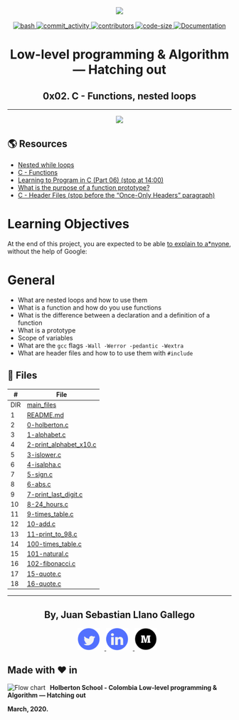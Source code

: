 <p align="center">
     <p align="center">
          <img src="https://www.holbertonschool.com/holberton-logo.png" width="360"/>
     </p>
     <p align="center">
          <a href="https://github.com/ellerbrock/open-source-badges/">
               <img alt="bash" src="https://badges.frapsoft.com/bash/v1/bash.png?v=103" target="_blank" />
          </a>
          <a href="https://github.com/llanojs/holbertonschool-low_level_programming/commits/master">
               <img alt="commit_activity" src="https://img.shields.io/github/commit-activity/y/llanojs/holbertonschool-low_level_programming" target="_blank" />
          </a>
          <a href="https://github.com/llanojs/holbertonschool-low_level_programming/graphs/contributors">
               <img alt="contributors" src="https://img.shields.io/github/contributors/llanojs/holbertonschool-low_level_programming" target="_blank" />
          </a>
          <a href="https://github.com/llanojs/holbertonschool-low_level_programming" target="_blank">
               <img alt="code-size" src="https://img.shields.io/github/languages/code-size/llanojs/holbertonschool-low_level_programming" />
          </a>
          <a href="https://github.com/llanojs/holbertonschool-low_level_programming" target="_blank">
               <img alt="Documentation" src="https://img.shields.io/badge/documentation-yes-brightgreen.svg" />
          </a>
     </p>
</p>

<h1 align="center">Low-level programming & Algorithm ― Hatching out</h1>

<h2 align="center">0x02. C - Functions, nested loops</h2>

---
<p align="center">
    <img src="https://s3.amazonaws.com/intranet-projects-files/holbertonschool-low_level_programming/212/cisfun.jpg" width="500"/>
</p>

## :earth_americas: Resources  

*    [Nested while loops](https://www.youtube.com/watch?v=Z3iGeQ1gIss)
*    [C - Functions](https://www.tutorialspoint.com/cprogramming/c_functions.htm)
*    [Learning to Program in C (Part 06) (stop at 14:00)](https://www.youtube.com/watch?v=qMlnFwYdqIw)
*    [What is the purpose of a function prototype?](https://www.geeksforgeeks.org/what-is-the-purpose-of-a-function-prototype/)
*    [C - Header Files (stop before the “Once-Only Headers” paragraph)](https://www.tutorialspoint.com/cprogramming/c_header_files.htm)

# Learning Objectives

At the end of this project, you are expected to be able [to explain to a*nyone](https://fs.blog/2012/04/feynman-technique/), without the help of Google:
# General

*    What are nested loops and how to use them
*    What is a function and how do you use functions
*    What is the difference between a declaration and a definition of a function
*    What is a prototype
*    Scope of variables
*    What are the `gcc` flags `-Wall -Werror -pedantic -Wextra`
*    What are header files and how to to use them with `#include`

## :memo: Files 
#|File
---|---
DIR|[main_files](./main_files) 
1|[README.md](./README.md) 
2|[0-holberton.c](./0-holberton.c)
3|[1-alphabet.c](./1-alphabet.c)
4|[2-print_alphabet_x10.c](./2-print_alphabet_x10.c)
5|[3-islower.c](./3-islower.c)
6|[4-isalpha.c](./4-isalpha.c)
7|[5-sign.c](./5-sign.c)
8|[6-abs.c](./6-abs.c)
9|[7-print_last_digit.c](./7-print_last_digit.c)
10|[8-24_hours.c](./8-24_hours.c)
11|[9-times_table.c](./9-times_table.c)
12|[10-add.c](./10-add.c)
13|[11-print_to_98.c](./11-print_to_98.c)
14|[100-times_table.c](./100-times_table.c)
15|[101-natural.c](./101-natural.c)
16|[102-fibonacci.c](./102-fibonacci.c)
17|[15-quote.c](./15-quote.c)
18|[16-quote.c](./16-quote.c)

---

<p align="center">
    <h2 align="center">By, Juan Sebastian Llano Gallego</h2>
      <p align="center">
        <a href="https://twitter.com/llanoJS" target="_blank">
            <img alt="twitter_page" src="https://raw.githubusercontent.com/EckoJuan/Readme_template/master/images/twitter.png" style="float: center; margin-right: 10px" height="50" width="50">
        </a>
        <a href="https://www.linkedin.com/in/juansllano/" target="_blank">
            <img alt="linkedin_page" src="https://raw.githubusercontent.com/EckoJuan/Readme_template/master/images/linkedin.png" style="float: center; margin-right: 10px" height="50"  width="50">
        </a>
        <a href="https://medium.com/@juanllano93" target="_blank">
            <img alt="medium_page" src="https://raw.githubusercontent.com/EckoJuan/Readme_template/master/images/medium.png" style="float: center; margin-right: 10px" height="50" width="50">
        </a>
      </p>
</p>

## Made with :heart: in
<img src="https://www.holbertonschool.com/holberton-logo.png"
     alt="Flow chart"
     style="float: left; margin-right: 10px;">

**Holberton School - Colombia**
**Low-level programming & Algorithm ― Hatching out**

**March, 2020.**